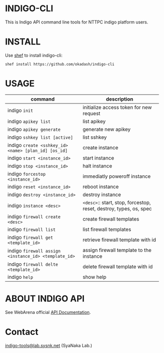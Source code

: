 # INDIGO-CLI

This is Indigo API command line tools for NTTPC indigo platform users.

# INSTALL

Use [shef](https://github.com/okadash/shef) to install indigo-cli:

``` 
shef install https://github.com/okadash/indigo-cli
```

# USAGE

| command | description |
| --- | --- |
|indigo `init` | initialize access token for new request |
|indigo `apikey list` | list apikey |
|indigo `apikey generate` | generate new apikey |
|indigo `sshkey list [active]` | list sshkey |
|indigo `create <sshkey_id> <name> [plan_id] [os_id]` | create instance |
|indigo `start <instance_id>` | start instance |
|indigo `stop <instance_id>` | halt instance |
|indigo `forcestop <instance_id>` | immediatly poweroff instance |
|indigo `reset <instance_id>` | reboot instance |
|indigo `destroy <instance_id>` | destroy instance |
|indigo `instance <desc>` | `<desc>`:: start, stop, forcestop, reset, destroy, types, os, spec |
|indigo `firewall create <desc>` | create firewall templates |
|indigo `firewall list` | list firewall templates |
|indigo `firewall get <template_id>` | retrieve firewall template with id |
|indigo `firewall assign <instance_id> <template_id>` | assign firewall template to the instance |
|indigo `firewall delte <template_id>` | delete firewall template with id |
|indigo `help` | show help

# ABOUT INDIGO API

See WebArena official [API Documentation](https://indigo.arena.ne.jp/userapi/).

# Contact

indigo-tools@lab.sysnk.net (SyaNaka Lab.)
